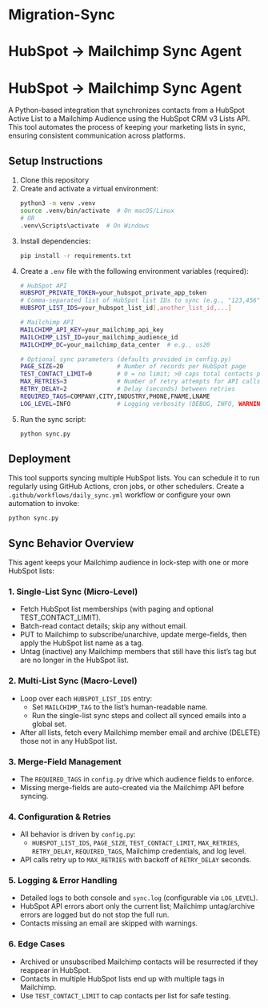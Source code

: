 # Migration-Sync

# HubSpot → Mailchimp Sync Agent

# HubSpot → Mailchimp Sync Agent
A Python-based integration that synchronizes contacts from a HubSpot Active List to a Mailchimp Audience using the HubSpot CRM v3 Lists API. This tool automates the process of keeping your marketing lists in sync, ensuring consistent communication across platforms.

## Setup Instructions

1. Clone this repository
2. Create and activate a virtual environment:
   ```bash
   python3 -m venv .venv
   source .venv/bin/activate  # On macOS/Linux
   # OR
   .venv\Scripts\activate  # On Windows
   ```
3. Install dependencies:
   ```bash
   pip install -r requirements.txt
   ```
4. Create a `.env` file with the following environment variables (required):
   ```bash
   # HubSpot API
   HUBSPOT_PRIVATE_TOKEN=your_hubspot_private_app_token
   # Comma-separated list of HubSpot list IDs to sync (e.g., "123,456"); falls back to single HUBSPOT_LIST_ID
   HUBSPOT_LIST_IDS=your_hubspot_list_id[,another_list_id,...]

   # Mailchimp API
   MAILCHIMP_API_KEY=your_mailchimp_api_key
   MAILCHIMP_LIST_ID=your_mailchimp_audience_id
   MAILCHIMP_DC=your_mailchimp_data_center  # e.g., us20

   # Optional sync parameters (defaults provided in config.py)
   PAGE_SIZE=20               # Number of records per HubSpot page
   TEST_CONTACT_LIMIT=0       # 0 = no limit; >0 caps total contacts per list
   MAX_RETRIES=3              # Number of retry attempts for API calls
   RETRY_DELAY=2              # Delay (seconds) between retries
   REQUIRED_TAGS=COMPANY,CITY,INDUSTRY,PHONE,FNAME,LNAME
   LOG_LEVEL=INFO             # Logging verbosity (DEBUG, INFO, WARNING, ERROR)
   ```
5. Run the sync script:
   ```bash
   python sync.py
   ```

## Deployment

This tool supports syncing multiple HubSpot lists. You can schedule it to run regularly using GitHub Actions, cron jobs, or other schedulers. Create a `.github/workflows/daily_sync.yml` workflow or configure your own automation to invoke:
```bash
python sync.py
```

## Sync Behavior Overview

This agent keeps your Mailchimp audience in lock-step with one or more HubSpot lists:

### 1. Single-List Sync (Micro-Level)
- Fetch HubSpot list memberships (with paging and optional TEST_CONTACT_LIMIT).
- Batch-read contact details; skip any without email.
- PUT to Mailchimp to subscribe/unarchive, update merge-fields, then apply the HubSpot list name as a tag.
- Untag (inactive) any Mailchimp members that still have this list’s tag but are no longer in the HubSpot list.

### 2. Multi-List Sync (Macro-Level)
- Loop over each `HUBSPOT_LIST_IDS` entry:
  - Set `MAILCHIMP_TAG` to the list’s human-readable name.
  - Run the single-list sync steps and collect all synced emails into a global set.
- After all lists, fetch every Mailchimp member email and archive (DELETE) those not in any HubSpot list.

### 3. Merge-Field Management
- The `REQUIRED_TAGS` in `config.py` drive which audience fields to enforce.
- Missing merge-fields are auto-created via the Mailchimp API before syncing.

### 4. Configuration & Retries
- All behavior is driven by `config.py`:
  - `HUBSPOT_LIST_IDS`, `PAGE_SIZE`, `TEST_CONTACT_LIMIT`, `MAX_RETRIES`, `RETRY_DELAY`, `REQUIRED_TAGS`, Mailchimp credentials, and log level.
- API calls retry up to `MAX_RETRIES` with backoff of `RETRY_DELAY` seconds.

### 5. Logging & Error Handling
- Detailed logs to both console and `sync.log` (configurable via `LOG_LEVEL`).
- HubSpot API errors abort only the current list; Mailchimp untag/archive errors are logged but do not stop the full run.
- Contacts missing an email are skipped with warnings.

### 6. Edge Cases
- Archived or unsubscribed Mailchimp contacts will be resurrected if they reappear in HubSpot.
- Contacts in multiple HubSpot lists end up with multiple tags in Mailchimp.
- Use `TEST_CONTACT_LIMIT` to cap contacts per list for safe testing.

